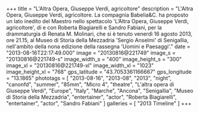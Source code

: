 +++
title = "L'Altra Opera, Giuseppe Verdi, agricoltore"
description = "L'Altra Opera, Giuseppe Verdi, agricoltore. La compagnia Babelia&C. ha proposto un lato inedito del Maestro nello spettacolo 'L’Altra Opera, Giuseppe Verdi, agricoltore', di e con Roberta Biagiarelli e Sandro Fabiani, per la drammaturgia di Renata M. Molinari, che si è tenuto venerdì 16 agosto 2013, ore 21.15, al Museo di Storia della Mezzadria 'Sergio Anselmi' di Senigallia, nell'ambito della nona edizione della rassegna 'Uomini e Paesaggi'."
date = "2013-08-16T22:17:49.000"
image = "20130816@221749"
image_s = "20130816@221749-s"
image_width_s = "400"
image_height_s = "300"
image_xl = "20130816@221749-xl"
image_width_xl = "1023"
image_height_xl = "768"
gps_latitude = "43.7053361166667"
gps_longitude = "13.1865"
phototags = [ "2013-08-16", "2013-08", "2013", "night", "canonfd", "summer", "85mm", "Micro 4", "theatre", "L'altra opera di Giuseppe Verdi", "Europe", "Italy", "Marche", "Ancona", "Senigallia", "Museo di Storia della Mezzadria", "entertainer", "actor", "Roberta Biagiarelli", "entertainer", "actor", "Sandro Fabiani" ]
galleries = [ "2013 Timeline" ]
+++
